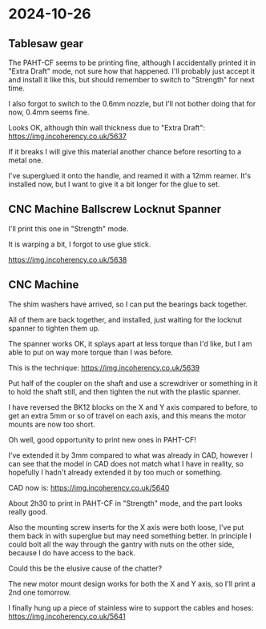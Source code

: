 # 2024-10-26

## Tablesaw gear

The PAHT-CF seems to be printing fine, although I accidentally printed it in "Extra Draft" mode, not sure how that
happened. I'll probably just accept it and install it like this, but should remember to switch to "Strength" for next
time.

I also forgot to switch to the 0.6mm nozzle, but I'll not bother doing that for now, 0.4mm seems fine.

Looks OK, although thin wall thickness due to "Extra Draft": https://img.incoherency.co.uk/5637

If it breaks I will give this material another chance before resorting to a metal one.

I've superglued it onto the handle, and reamed it with a 12mm reamer. It's installed now, but I want to give it
a bit longer for the glue to set.

## CNC Machine Ballscrew Locknut Spanner

I'll print this one in "Strength" mode.

It is warping a bit, I forgot to use glue stick.

https://img.incoherency.co.uk/5638

## CNC Machine

The shim washers have arrived, so I can put the bearings back together.

All of them are back together, and installed, just waiting for the locknut spanner to tighten them up.

The spanner works OK, it splays apart at less torque than I'd like, but I am able to put on way more torque
than I was before.

This is the technique: https://img.incoherency.co.uk/5639

Put half of the coupler on the shaft and use a screwdriver or something in it to hold the shaft still,
and then tighten the nut with the plastic spanner.

I have reversed the BK12 blocks on the X and Y axis compared to before, to get an extra 5mm or so of travel on each axis,
and this means the motor mounts are now too short.

Oh well, good opportunity to print new ones in PAHT-CF!

I've extended it by 3mm compared to what was already in CAD, however I can see that the model in CAD does not
match what I have in reality, so hopefully I hadn't already extended it by too much or something.

CAD now is: https://img.incoherency.co.uk/5640

About 2h30 to print in PAHT-CF in "Strength" mode, and the part looks really good.

Also the mounting screw inserts for the X axis were both loose, I've put them back in with superglue but may need something
better. In principle I could bolt all the way through the gantry with nuts on the other side, because I do have access
to the back.

Could this be the elusive cause of the chatter?

The new motor mount design works for both the X and Y axis, so I'll print a 2nd one tomorrow.

I finally hung up a piece of stainless wire to support the cables and hoses: https://img.incoherency.co.uk/5641
